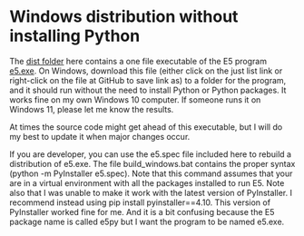 # Windows distribution without installing Python

The [dist folder](https://github.com/surf3s/E5/tree/master/Windows/dist) here contains a one file executable of the E5 program [e5.exe](https://github.com/surf3s/E5/blob/master/Windows/dist/e5.exe).  On Windows, download this file (either click on the just list link or right-click on the file at GitHub to save link as) to a folder for the program, and it should run without the need to install Python or Python packages.  It works fine on my own Windows 10 computer.  If someone runs it on Windows 11, please let me know the results.

At times the source code might get ahead of this executable, but I will do my best to update it when major changes occur.

If you are developer, you can use the e5.spec file included here to rebuild a distribution of e5.exe.  The file build_windows.bat contains the proper syntax (python -m PyInstaller e5.spec).  Note that this command assumes that your are in a virtual environment with all the packages installed to run E5.  Note also that I was unable to make it work with the latest version of PyInstaller.  I recommend instead using pip install pyinstaller==4.10.  This version of PyInstaller worked fine for me.  And it is a bit confusing because the E5 package name is called e5py but I want the program to be named e5.exe.